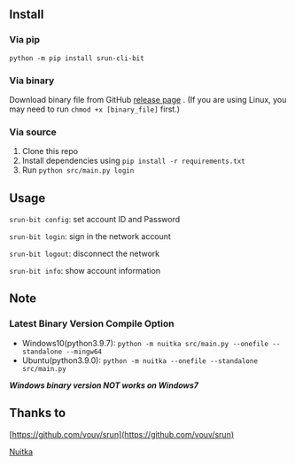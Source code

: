 ## Install

### Via pip

`python -m pip install srun-cli-bit`

### Via binary

Download binary file from GitHub  [release page](https://github.com/c-my/srun-cli-bit/releases/latest) .
(If you are using Linux, you may need  to run `chmod +x [binary_file]` first.)

### Via source
1. Clone this repo
2. Install dependencies using `pip install -r requirements.txt`
3. Run `python src/main.py login`

## Usage

`srun-bit config`: set account ID and Password

`srun-bit login`: sign in the network account

`srun-bit logout`: disconnect the network 

`srun-bit info`: show account information

## Note
### Latest Binary Version Compile Option
* Windows10(python3.9.7): `python -m nuitka src/main.py --onefile --standalone --mingw64`
* Ubuntu(python3.9.0): `python -m nuitka --onefile --standalone src/main.py`

**_Windows binary version NOT works on Windows7_**

## Thanks to

[https://github.com/vouv/srun](https://github.com/vouv/srun)

[Nuitka](https://nuitka.net/)

